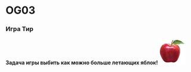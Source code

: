 # OG03
### Игра Тир
**Задача игры выбить как можно больше летающих яблок!**
![Apple](images/apple70.png)